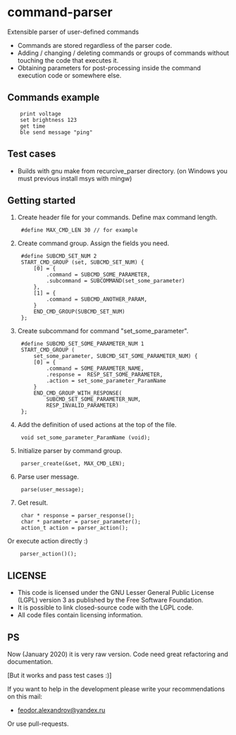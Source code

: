 # command-parser
Extensible parser of user-defined commands

* Commands are stored regardless of the parser code.
* Adding / changing / deleting commands or groups of commands without touching the code that executes it.
* Obtaining parameters for post-processing inside the command execution code or somewhere else.

## Commands example
		print voltage
		set brightness 123
		get time
		ble send message "ping"

## Test cases
* Builds with gnu make from recurcive_parser directory.
(on Windows you must previous install msys with mingw)

## Getting started
1. Create header file for your commands. Define max command length.

		#define MAX_CMD_LEN 30 // for example
2. Create command group. Assign the fields you need.

		#define SUBCMD_SET_NUM 2
		START_CMD_GROUP (set, SUBCMD_SET_NUM) {
			[0] = {
				.command = SUBCMD_SOME_PARAMETER,
				.subcommand = SUBCOMMAND(set_some_parameter)
			},
			[1] = {
				.command = SUBCMD_ANOTHER_PARAM,
			}
			END_CMD_GROUP(SUBCMD_SET_NUM)
		};
3. Create subcommand for command "set_some_parameter".

		#define SUBCMD_SET_SOME_PARAMETER_NUM 1
		START_CMD_GROUP (
			set_some_parameter, SUBCMD_SET_SOME_PARAMETER_NUM) {
			[0] = {
				.command = SOME_PARAMETER_NAME,
				.response =  RESP_SET_SOME_PARAMETER,
				.action = set_some_parameter_ParamName
			}
			END_CMD_GROUP_WITH_RESPONSE(
				SUBCMD_SET_SOME_PARAMETER_NUM,
				RESP_INVALID_PARAMETER)
		};
4. Add the definition of used actions at the top of the file.

		void set_some_parameter_ParamName (void);
5. Initialize parser by command group.

		parser_create(&set, MAX_CMD_LEN);
6. Parse user message.

		parse(user_message);
7. Get result.

		char * response = parser_response();
		char * parameter = parser_parameter();
		action_t action = parser_action();
Or execute action directly :)

		parser_action()();

## LICENSE
* This code is licensed under the GNU Lesser General Public License (LGPL) version 3 as published by the Free Software Foundation.
* It is possible to link closed-source code with the LGPL code.
* All code files contain licensing information.

## PS
Now (January 2020) it is very raw version. Code need great refactoring and documentation. 

[But it works and pass test cases :)] 

If you want to help in the development please write your recommendations on this mail: 

* feodor.alexandrov@yandex.ru 

Or use pull-requests.
